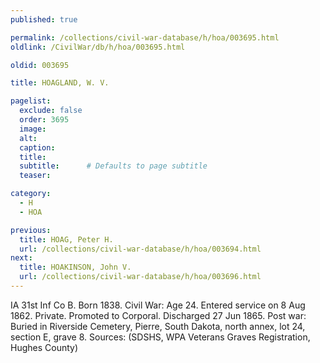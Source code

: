 ```yaml
---
published: true

permalink: /collections/civil-war-database/h/hoa/003695.html
oldlink: /CivilWar/db/h/hoa/003695.html

oldid: 003695

title: HOAGLAND, W. V.

pagelist:
  exclude: false
  order: 3695
  image: 
  alt:
  caption:
  title:
  subtitle:      # Defaults to page subtitle
  teaser:

category: 
  - H 
  - HOA

previous:
  title: HOAG, Peter H.
  url: /collections/civil-war-database/h/hoa/003694.html  
next:
  title: HOAKINSON, John V.
  url: /collections/civil-war-database/h/hoa/003696.html   
---
```

IA 31st Inf Co B. Born 1838. Civil War: Age 24. Entered service on 8 Aug 1862. Private. Promoted to Corporal. Discharged 27 Jun 1865. Post war: Buried in Riverside Cemetery, Pierre, South Dakota, north annex, lot 24, section E, grave 8. Sources: (SDSHS, WPA Veterans Graves Registration, Hughes County)